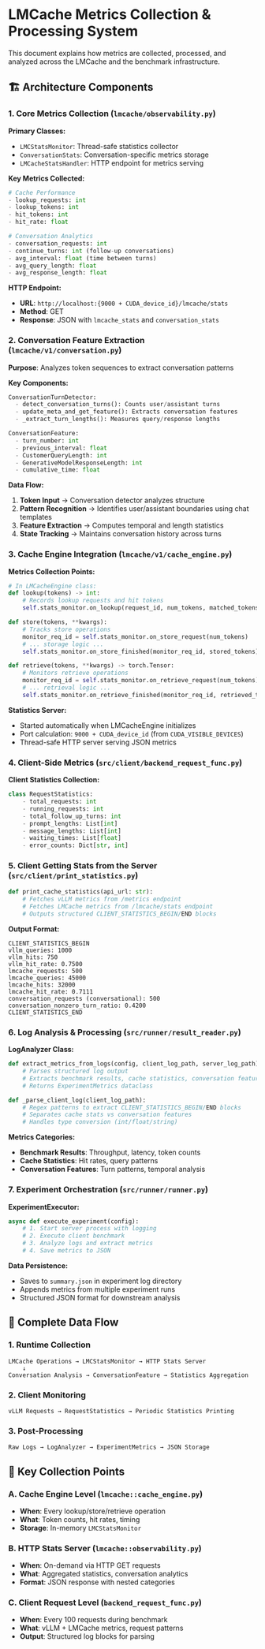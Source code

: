 # LMCache Metrics Collection & Processing System

This document explains how metrics are collected, processed, and analyzed across the LMCache and the benchmark infrastructure.

## 🏗️ Architecture Components

### 1. Core Metrics Collection (`lmcache/observability.py`)

**Primary Classes:**
- `LMCStatsMonitor`: Thread-safe statistics collector
- `ConversationStats`: Conversation-specific metrics storage
- `LMCacheStatsHandler`: HTTP endpoint for metrics serving

**Key Metrics Collected:**
```python
# Cache Performance
- lookup_requests: int
- lookup_tokens: int  
- hit_tokens: int
- hit_rate: float

# Conversation Analytics
- conversation_requests: int
- continue_turns: int (follow-up conversations)
- avg_interval: float (time between turns)
- avg_query_length: float
- avg_response_length: float
```

**HTTP Endpoint:**
- **URL**: `http://localhost:{9000 + CUDA_device_id}/lmcache/stats`
- **Method**: GET
- **Response**: JSON with `lmcache_stats` and `conversation_stats`

### 2. Conversation Feature Extraction (`lmcache/v1/conversation.py`)

**Purpose**: Analyzes token sequences to extract conversation patterns

**Key Components:**
```python
ConversationTurnDetector:
  - detect_conversation_turns(): Counts user/assistant turns
  - update_meta_and_get_feature(): Extracts conversation features
  - _extract_turn_lengths(): Measures query/response lengths

ConversationFeature:
  - turn_number: int
  - previous_interval: float  
  - CustomerQueryLength: int
  - GenerativeModelResponseLength: int
  - cumulative_time: float
```

**Data Flow:**
1. **Token Input** → Conversation detector analyzes structure
2. **Pattern Recognition** → Identifies user/assistant boundaries using chat templates
3. **Feature Extraction** → Computes temporal and length statistics
4. **State Tracking** → Maintains conversation history across turns

### 3. Cache Engine Integration (`lmcache/v1/cache_engine.py`)

**Metrics Collection Points:**
```python
# In LMCacheEngine class:
def lookup(tokens) -> int:
    # Records lookup requests and hit tokens
    self.stats_monitor.on_lookup(request_id, num_tokens, matched_tokens, feature)

def store(tokens, **kwargs):
    # Tracks store operations
    monitor_req_id = self.stats_monitor.on_store_request(num_tokens)
    # ... storage logic ...
    self.stats_monitor.on_store_finished(monitor_req_id, stored_tokens)

def retrieve(tokens, **kwargs) -> torch.Tensor:
    # Monitors retrieve operations
    monitor_req_id = self.stats_monitor.on_retrieve_request(num_tokens)
    # ... retrieval logic ...
    self.stats_monitor.on_retrieve_finished(monitor_req_id, retrieved_tokens)
```

**Statistics Server:**
- Started automatically when LMCacheEngine initializes
- Port calculation: `9000 + CUDA_device_id` (from `CUDA_VISIBLE_DEVICES`)
- Thread-safe HTTP server serving JSON metrics

### 4. Client-Side Metrics (`src/client/backend_request_func.py`)

**Client Statistics Collection:**
```python
class RequestStatistics:
    - total_requests: int
    - running_requests: int  
    - total_follow_up_turns: int
    - prompt_lengths: List[int]
    - message_lengths: List[int]
    - waiting_times: List[float]
    - error_counts: Dict[str, int]
```

### 5. Client Getting Stats from the Server (`src/client/print_statistics.py`)

```python
def print_cache_statistics(api_url: str):
    # Fetches vLLM metrics from /metrics endpoint
    # Fetches LMCache metrics from /lmcache/stats endpoint
    # Outputs structured CLIENT_STATISTICS_BEGIN/END blocks
```

**Output Format:**
```
CLIENT_STATISTICS_BEGIN
vllm_queries: 1000
vllm_hits: 750
vllm_hit_rate: 0.7500
lmcache_requests: 500
lmcache_queries: 45000
lmcache_hits: 32000
lmcache_hit_rate: 0.7111
conversation_requests (conversational): 500
conversation_nonzero_turn_ratio: 0.4200
CLIENT_STATISTICS_END
```

### 6. Log Analysis & Processing (`src/runner/result_reader.py`)

**LogAnalyzer Class:**
```python
def extract_metrics_from_logs(config, client_log_path, server_log_path):
    # Parses structured log output
    # Extracts benchmark results, cache statistics, conversation features
    # Returns ExperimentMetrics dataclass

def _parse_client_log(client_log_path):
    # Regex patterns to extract CLIENT_STATISTICS_BEGIN/END blocks
    # Separates cache stats vs conversation features
    # Handles type conversion (int/float/string)
```

**Metrics Categories:**
- **Benchmark Results**: Throughput, latency, token counts
- **Cache Statistics**: Hit rates, query patterns
- **Conversation Features**: Turn patterns, temporal analysis

### 7. Experiment Orchestration (`src/runner/runner.py`)

**ExperimentExecutor:**
```python
async def execute_experiment(config):
    # 1. Start server process with logging
    # 2. Execute client benchmark
    # 3. Analyze logs and extract metrics
    # 4. Save metrics to JSON
```

**Data Persistence:**
- Saves to `summary.json` in experiment log directory  
- Appends metrics from multiple experiment runs
- Structured JSON format for downstream analysis

## 🔄 Complete Data Flow

### 1. **Runtime Collection**
```
LMCache Operations → LMCStatsMonitor → HTTP Stats Server
    ↓
Conversation Analysis → ConversationFeature → Statistics Aggregation
```

### 2. **Client Monitoring**
```
vLLM Requests → RequestStatistics → Periodic Statistics Printing
```

### 3. **Post-Processing**
```
Raw Logs → LogAnalyzer → ExperimentMetrics → JSON Storage
```

## 📍 Key Collection Points

### A. **Cache Engine Level** (`lmcache::cache_engine.py`)
- **When**: Every lookup/store/retrieve operation
- **What**: Token counts, hit rates, timing
- **Storage**: In-memory `LMCStatsMonitor`

### B. **HTTP Stats Server** (`lmcache::observability.py`)
- **When**: On-demand via HTTP GET requests
- **What**: Aggregated statistics, conversation analytics  
- **Format**: JSON response with nested categories

### C. **Client Request Level** (`backend_request_func.py`)
- **When**: Every 100 requests during benchmark
- **What**: vLLM + LMCache metrics, request patterns
- **Output**: Structured log blocks for parsing
